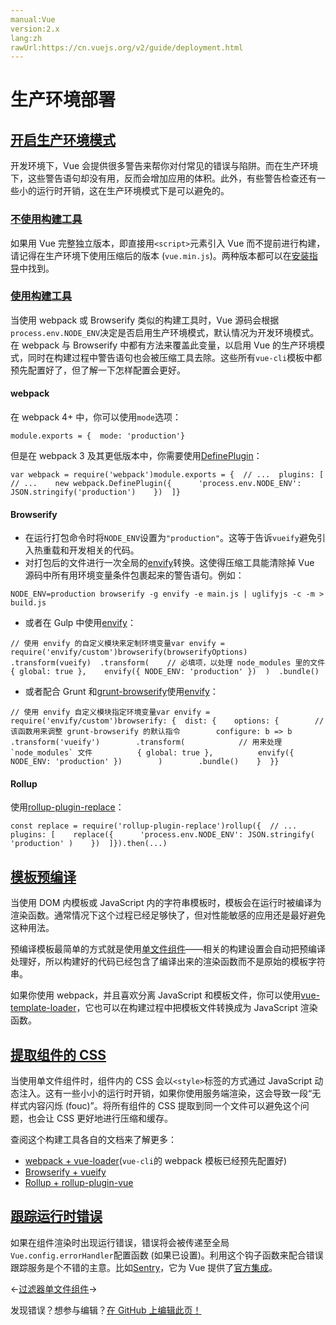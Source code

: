 ```yaml
---
manual:Vue
version:2.x
lang:zh
rawUrl:https://cn.vuejs.org/v2/guide/deployment.html
---
```



# 生产环境部署

## [开启生产环境模式](%25030 "开启生产环境模式")<a name="开启生产环境模式"></a>


开发环境下，Vue 会提供很多警告来帮你对付常见的错误与陷阱。而在生产环境下，这些警告语句却没有用，反而会增加应用的体积。此外，有些警告检查还有一些小的运行时开销，这在生产环境模式下是可以避免的。


### [不使用构建工具](%25031 "不使用构建工具")<a name="不使用构建工具"></a>


如果用 Vue 完整独立版本，即直接用`<script>`元素引入 Vue 而不提前进行构建，请记得在生产环境下使用压缩后的版本 (`vue.min.js`)。两种版本都可以在[安装指导](%24974 "")中找到。


### [使用构建工具](%25032 "使用构建工具")<a name="使用构建工具"></a>


当使用 webpack 或 Browserify 类似的构建工具时，Vue 源码会根据`process.env.NODE_ENV`决定是否启用生产环境模式，默认情况为开发环境模式。在 webpack 与 Browserify 中都有方法来覆盖此变量，以启用 Vue 的生产环境模式，同时在构建过程中警告语句也会被压缩工具去除。这些所有`vue-cli`模板中都预先配置好了，但了解一下怎样配置会更好。


#### webpack<a name="webpack"></a>


在 webpack 4+ 中，你可以使用`mode`选项：

```
module.exports = {  mode: 'production'}
``` 



但是在 webpack 3 及其更低版本中，你需要使用[DefinePlugin](%2458 "")：

```
var webpack = require('webpack')module.exports = {  // ...  plugins: [    // ...    new webpack.DefinePlugin({      'process.env.NODE_ENV': JSON.stringify('production')    })  ]}
``` 


#### Browserify<a name="Browserify"></a>

* 在运行打包命令时将`NODE_ENV`设置为`"production"`。这等于告诉`vueify`避免引入热重载和开发相关的代码。
* 对打包后的文件进行一次全局的[envify](%2459 "")转换。这使得压缩工具能清除掉 Vue 源码中所有用环境变量条件包裹起来的警告语句。例如：
```
NODE_ENV=production browserify -g envify -e main.js | uglifyjs -c -m > build.js
``` 


* 或者在 Gulp 中使用[envify](%2459 "")：

```
// 使用 envify 的自定义模块来定制环境变量var envify = require('envify/custom')browserify(browserifyOptions)  .transform(vueify)  .transform(    // 必填项，以处理 node_modules 里的文件    { global: true },    envify({ NODE_ENV: 'production' })  )  .bundle()
```
* 或者配合 Grunt 和[grunt-browserify](%25035 "")使用[envify](%2459 "")：

```
// 使用 envify 自定义模块指定环境变量var envify = require('envify/custom')browserify: {  dist: {    options: {        // 该函数用来调整 grunt-browserify 的默认指令        configure: b => b        .transform('vueify')        .transform(            // 用来处理 `node_modules` 文件          { global: true },          envify({ NODE_ENV: 'production' })        )        .bundle()    }  }}
```

#### Rollup<a name="Rollup"></a>


使用[rollup-plugin-replace](%25003 "")：

```
const replace = require('rollup-plugin-replace')rollup({  // ...  plugins: [    replace({      'process.env.NODE_ENV': JSON.stringify( 'production' )    })  ]}).then(...)
``` 


## [模板预编译](%25037 "模板预编译")<a name="模板预编译"></a>


当使用 DOM 内模板或 JavaScript 内的字符串模板时，模板会在运行时被编译为渲染函数。通常情况下这个过程已经足够快了，但对性能敏感的应用还是最好避免这种用法。



预编译模板最简单的方式就是使用[单文件组件](%24799 "")——相关的构建设置会自动把预编译处理好，所以构建好的代码已经包含了编译出来的渲染函数而不是原始的模板字符串。



如果你使用 webpack，并且喜欢分离 JavaScript 和模板文件，你可以使用[vue-template-loader](%25038 "")，它也可以在构建过程中把模板文件转换成为 JavaScript 渲染函数。


## [提取组件的 CSS](%25039 "提取组件的 CSS")<a name="提取组件的-CSS"></a>


当使用单文件组件时，组件内的 CSS 会以`<style>`标签的方式通过 JavaScript 动态注入。这有一些小小的运行时开销，如果你使用服务端渲染，这会导致一段“无样式内容闪烁 (fouc)”。将所有组件的 CSS 提取到同一个文件可以避免这个问题，也会让 CSS 更好地进行压缩和缓存。



查阅这个构建工具各自的文档来了解更多：


* [webpack + vue-loader](%25040 "")(`vue-cli`的 webpack 模板已经预先配置好)
* [Browserify + vueify](%25041 "")
* [Rollup + rollup-plugin-vue](%25042 "")

## [跟踪运行时错误](%25043 "跟踪运行时错误")<a name="跟踪运行时错误"></a>


如果在组件渲染时出现运行错误，错误将会被传递至全局`Vue.config.errorHandler`配置函数 (如果已设置)。利用这个钩子函数来配合错误跟踪服务是个不错的主意。比如[Sentry](%25044 "")，它为 Vue 提供了[官方集成](%25045 "")。

←[过滤器](%25046 "")[单文件组件](%24799 "")→

发现错误？想参与编辑？[在 GitHub 上编辑此页！](%25047 "")

